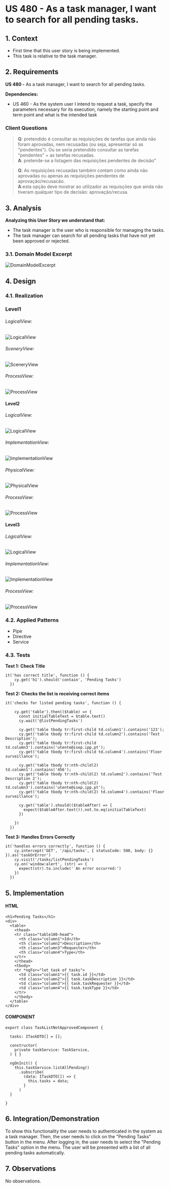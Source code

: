 # US 480 - As a task manager, I want to search for all pending tasks.

## 1. Context

* First time that this user story is being implemented.
* This task is relative to the task manager.

## 2. Requirements

**US 480 -** As a task manager, I want to search for all pending tasks.

**Dependencies:**
- US 460 - As the system user I intend to request a task, specify the parameters necessary for its execution, namely the starting point and term point and what is the intended task

### Client Questions
> **Q**:  pretendido é consultar as requisições de tarefas que ainda não foram aprovadas, nem recusadas (ou seja, apresentar só as "pendentes"). Ou se seria pretendido consultar as tarefas "pendentes" + as tarefas recusadas. <br>
> **A**: pretende-se a listagem das requisições pendentes de decisão" <br>

> **Q**: As requisições recusadas também contam como ainda não aprovadas ou apenas as requisições pendentes de aprovação/recusacão.  <br>
> **A**:esta opção deve mostrar ao utilizador as requisções que ainda não tiveram qualquer tipo de decisão: aprovação/recusa. <br>

## 3. Analysis

**Analyzing this User Story we understand that:**
* The task manager is the user who is responsible for managing the tasks.
* The task manager can search for all pending tasks that have not yet been approved or rejected.

### 3.1. Domain Model Excerpt
![DomainModelExcerpt](Diagrams/DomainModelExcerpt.svg)

## 4. Design

### 4.1. Realization

### Level1
###### LogicalView:
![LogicalView](Diagrams/Level1/LogicalView.svg)

###### SceneryView:
![SceneryView](Diagrams/Level1/SceneryView.svg)

###### ProcessView:
![ProcessView](Diagrams/Level1/ProcessView.svg)

#### Level2

###### LogicalView:

![LogicalView](Diagrams/Level2/LogicalView.svg)

###### ImplementationView:
![ImplementationView](Diagrams/Level2/ImplementationView.svg)

###### PhysicalView:
![PhysicalView](Diagrams/Level2/PhysicalView.svg)

###### ProcessView:
![ProcessView](Diagrams/Level2/ProcessView.svg)

#### Level3
###### LogicalView:
![LogicalView](Diagrams/Level3/LogicalView.svg)

###### ImplementationView:
![ImplementationView](Diagrams/Level3/ImplementationView.svg)

###### ProcessView:
![ProcessView](Diagrams/Level3/ProcessView.svg)


### 4.2. Applied Patterns

* Pipe
* Directive
* Service

### 4.3. Tests

**Test 1:** **Check Title**
```
it('has correct title', function () {
    cy.get('h1').should('contain', 'Pending Tasks')
  })
```

**Test 2:** **Checks the list is receiving correct items**
```
it('checks for listed pending tasks', function () {

    cy.get('table').then(($table) => {
      const initialTableText = $table.text()
      cy.wait('@listPendingTasks')

      cy.get('table tbody tr:first-child td.column1').contains('123');
      cy.get('table tbody tr:first-child td.column2').contains('Test Description');
      cy.get('table tbody tr:first-child td.column3').contains('utente@isep.ipp.pt');
      cy.get('table tbody tr:first-child td.column4').contains('Floor surveillance');

      cy.get('table tbody tr:nth-child(2) td.column1').contains('456');
      cy.get('table tbody tr:nth-child(2) td.column2').contains('Test Description 2');
      cy.get('table tbody tr:nth-child(2) td.column3').contains('utente@isep.ipp.pt');
      cy.get('table tbody tr:nth-child(2) td.column4').contains('Floor surveillance');

      cy.get('table').should(($tableAfter) => {
        expect($tableAfter.text()).not.to.eq(initialTableText)
      })

    })
  })
```

**Test 3:** **Handles Errors Correctly**
```
it('handles errors correctly', function () {
    cy.intercept('GET', '/api/tasks', { statusCode: 500, body: {} }).as('taskOrError')
    cy.visit('/tasks/listPendingTasks')
    cy.on('window:alert', (str) => {
      expect(str).to.include('`An error occurred:')
    })
  })
```

## 5. Implementation

#### HTML
```
<h1>Pending Tasks</h1>
<div>
  <table>
    <thead>
    <tr class="table100-head">
      <th class="column1">Id</th>
      <th class="column2">Description</th>
      <th class="column3">Requester</th>
      <th class="column4">Type</th>
    </tr>
    </thead>
    <tbody>
    <tr *ngFor="let task of tasks">
      <td class="column1">{{ task.id }}</td>
      <td class="column2">{{ task.taskDescription }}</td>
      <td class="column3">{{ task.taskRequester }}</td>
      <td class="column4">{{ task.taskType }}</td>
    </tr>
    </tbody>
  </table>
</div>
```

#### COMPONENT
```
export class TaskListNotApprovedComponent {

  tasks: ITaskDTO[] = [];

  constructor(
    private taskService: TaskService,
  ) { }

  ngOnInit() {
    this.taskService.listAllPending()
      .subscribe(
        (data: ITaskDTO[]) => {
          this.tasks = data;
        }
      )
  }

}

```

## 6. Integration/Demonstration

To show this functionality the user needs to authenticated in the system as a task manager. Then, the user needs to click on the "Pending Tasks" button in the menu. After logging in, the user needs to select the "Pending Tasks" option in the menu. The user will be presented with a list of all pending tasks automatically.

## 7. Observations

No observations.
